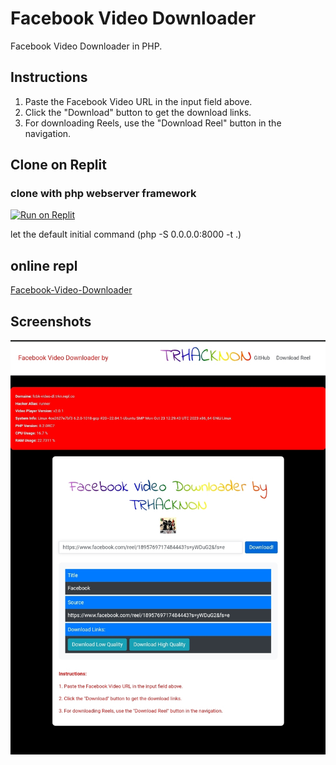 # Facebook Video Downloader

Facebook Video Downloader in PHP.

## Instructions

1. Paste the Facebook Video URL in the input field above.
2. Click the "Download" button to get the download links.
3. For downloading Reels, use the "Download Reel" button in the navigation.

## Clone on Replit
### clone with php webserver framework

[![Run on Replit](https://replit.com/badge/github/tucommenceapousser/Facebook-Video-Downloader)](https://replit.com/github/tucommenceapousser/Facebook-Video-Downloader)

let the default initial command (php -S 0.0.0.0:8000 -t .)

## online repl

[Facebook-Video-Downloader](https://fcbk-video-dl.trkn.repl.co/)

## Screenshots

![Screen](https://raw.githubusercontent.com/tucommenceapousser/Facebook-Video-Downloader/master/Screenshot_2023-12-04-01-07-30-006_com.android.chrome-edit.jpg)
